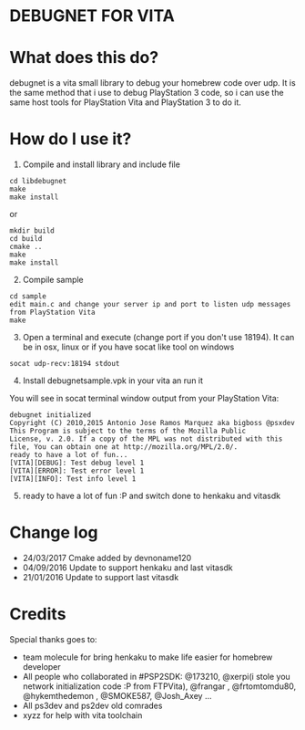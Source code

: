 DEBUGNET FOR VITA
=================
 
 What does this do?
===================
 
  debugnet is a vita small library to debug your homebrew code over udp. It is the same method that i use to debug PlayStation 3 code, so i can use the same host tools for PlayStation Vita and PlayStation 3 to do it.
  
  How do I use it?
==================

 1) Compile and install library and include file

  
  ```
  cd libdebugnet
  make
  make install
  ```
  
  or
  
  ```
  mkdir build
  cd build
  cmake ..
  make 
  make install
  ```
  
 2) Compile sample
  
  
  ```
  cd sample
  edit main.c and change your server ip and port to listen udp messages from PlayStation Vita
  make
  ```

 3) Open a terminal and execute (change port if you don't use 18194). It can be in osx, linux or if you have socat like tool on windows
   
  ```
  socat udp-recv:18194 stdout 
  ```
  
 4) Install debugnetsample.vpk in your vita an run it
 
 You will see in socat terminal window output from your PlayStation Vita:
 
 ```
 debugnet initialized
 Copyright (C) 2010,2015 Antonio Jose Ramos Marquez aka bigboss @psxdev
 This Program is subject to the terms of the Mozilla Public
 License, v. 2.0. If a copy of the MPL was not distributed with this
 file, You can obtain one at http://mozilla.org/MPL/2.0/.
 ready to have a lot of fun...
 [VITA][DEBUG]: Test debug level 1
 [VITA][ERROR]: Test error level 1
 [VITA][INFO]: Test info level 1
 ```
 
 5) ready to have a lot of fun :P and switch done to henkaku and vitasdk


  Change log
===========================
 - 24/03/2017 Cmake added by devnoname120 
 - 04/09/2016 Update to support henkaku and last vitasdk
 - 21/01/2016 Update to support last vitasdk 
 

  Credits
===========================
  
  Special thanks goes to:
  
  - team molecule for bring henkaku to make life easier for homebrew developer 
  - All people who collaborated in #PSP2SDK: @173210, @xerpi(i stole you network initialization code :P from FTPVita), @frangar , @frtomtomdu80, @hykemthedemon , @SMOKE587, @Josh_Axey ... 
  - All ps3dev and ps2dev old comrades
  - xyzz for help with vita toolchain
  
